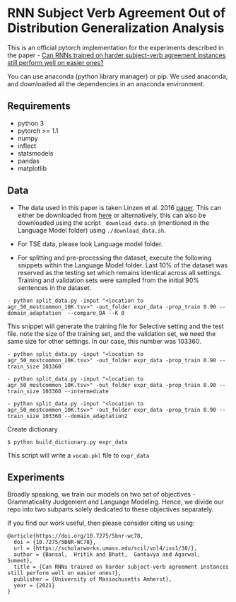 # RNN Subject Verb Agreement Out of Distribution Generalization Analysis

This is an official pytorch implementation for the experiments described in the paper - [Can RNNs trained on harder subject-verb agreement instances still
perform well on easier ones?](https://arxiv.org/pdf/2010.04976.pdf)

You can use anaconda (python library manager) or pip. 
We used anaconda, and downloaded all the dependencies in an anaconda environment.

## Requirements
- python 3
- pytorch >= 1.1
- numpy
- inflect
- statsmodels
- pandas
- matplotlib

## Data

- The data used in this paper is taken Linzen et al. 2016 [paper](https://arxiv.org/abs/1611.01368). This can either be downloaded from [here](http://tallinzen.net/media/rnn_agreement/agr_50_mostcommon_10K.tsv.gz) or alternatively, this can also be downloaded using the script ``` download_data.sh``` (mentioned in the Language Model folder) using ```./download_data.sh```. 
- For TSE data, please look Language model folder. 


- For splitting and pre-processing the dataset, execute the following snippets within the Language Model folder. Last 10% of the dataset was reserved as the testing set which remains identical across all settings. Training and validation sets were sampled from the initial 90% sentences in the dataset.

```
- python split_data.py -input "<location to agr_50_mostcommon_10K.tsv>" -out_folder expr_data -prop_train 0.90 --domain_adaptation  --compare_DA --K 0
```

This snippet will generate the training file for Selective setting and the test file. note the size of the training set, and the validation set, we need the same size for other settings. In our case, this number was 103360.

```
- python split_data.py -input "<location to agr_50_mostcommon_10K.tsv>" -out_folder expr_data -prop_train 0.90 --train_size 103360
```

```
- python split_data.py -input "<location to agr_50_mostcommon_10K.tsv>" -out_folder expr_data -prop_train 0.90 --train_size 103360 --intermediate
```

```
- python split_data.py -input "<location to agr_50_mostcommon_10K.tsv>" -out_folder expr_data -prop_train 0.90 --train_size 103360 --domain_adaptation2
```


Create dictionary
```
$ python build_dictionary.py expr_data
```
This script will write a `vocab.pkl` file to `expr_data`


## Experiments

Broadly speaking, we train our models on two set of objectives - Grammaticality Judgement and Language Modeling. 
Hence, we divide our repo into two subparts solely dedicated to these objectives separately.

If you find our work useful, then please consider citing us using:
```
@article{https://doi.org/10.7275/5bnr-wc78,
  doi = {10.7275/5BNR-WC78},
  url = {https://scholarworks.umass.edu/scil/vol4/iss1/38/},
  author = {Bansal,  Hritik and Bhatt,  Gantavya and Agarwal,  Sumeet},
  title = {Can RNNs trained on harder subject-verb agreement instances still perform well on easier ones?},
  publisher = {University of Massachusetts Amherst},
  year = {2021}
}
```
